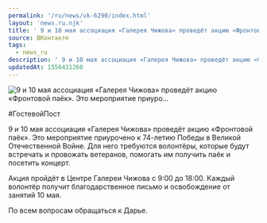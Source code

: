 ```yaml
---
permalink: '/ru/news/vk-6290/index.html'
layout: 'news.ru.njk'
title: ' 9 и 10 мая ассоциация «Галерея Чижова» проведёт акцию «Фронтовой паёк». Это мероприятие приуро…'
source: ВКонтакте
tags:
  - news_ru
description: ' 9 и 10 мая ассоциация «Галерея Чижова» проведёт акцию «Фронтовой паёк». Это мероприятие приуро…'
updatedAt: 1556431260
---
```

![ 9 и 10 мая ассоциация «Галерея Чижова» проведёт акцию «Фронтовой паёк». Это мероприятие приуро…](https://sun9-58.userapi.com/impf/c850420/v850420400/10974c/S4zYEtAEcJE.jpg?size=1280x853&quality=96&sign=0eb2092843fe645ab8353cfc289de7df&c_uniq_tag=xFIfkz0jGhoT8GGx84uaop0voFfo-nFHWXZ9PocDfO8&type=album)

#ГостевойПост

9 и 10 мая ассоциация «Галерея Чижова» проведёт акцию «Фронтовой паёк». Это мероприятие приурочено к 74-летию Победы в Великой Отечественной Войне. Для него требуются волонтёры, которые будут встречать и провожать ветеранов, помогать им получить паёк и посетить концерт.

Акция пройдёт в Центре Галереи Чижова с 9:00 до 18:00. Каждый волонтёр получит благодарственное письмо и освобождение от занятий 10 мая.

По всем вопросам обращаться к Дарье.
